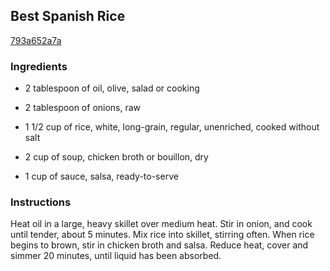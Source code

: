## Best Spanish Rice

[793a652a7a](http://allrecipes.com/recipe/best-spanish-rice/)

### Ingredients

 - 2 tablespoon of oil, olive, salad or cooking

 - 2 tablespoon of onions, raw

 - 1 1/2 cup of rice, white, long-grain, regular, unenriched, cooked without salt

 - 2 cup of soup, chicken broth or bouillon, dry

 - 1 cup of sauce, salsa, ready-to-serve

### Instructions

Heat oil in a large, heavy skillet over medium heat. Stir in onion, and cook until tender, about 5 minutes. Mix rice into skillet, stirring often. When rice begins to brown, stir in chicken broth and salsa. Reduce heat, cover and simmer 20 minutes, until liquid has been absorbed.